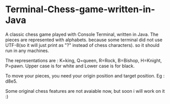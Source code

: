 # Terminal-Chess-game-written-in-Java
A classic chess game played with Console Terminal, written in Java.
The pieces are represented with alphabets. because some terminal did not use UTF-8(so it will just print as "?" instead of chess characters). so it should run in any machines.

The representations are : K=king, Q=queen, R=Rock, B=Bishop, H=Knight, P=pawn. Upper case is for white and Lower case is for black.

To move your pieces, you need your origin position and target position. Eg : d8e5.

Some original chess features are not avaiable now, but soon i will work on it :)
